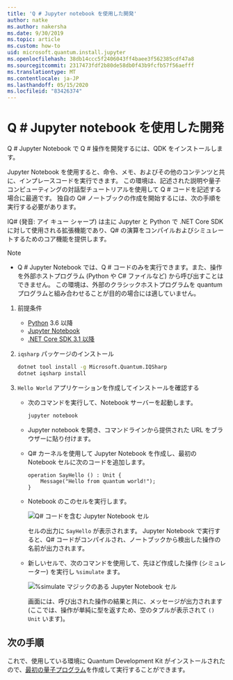 ```yaml
---
title: 'Q # Jupyter notebook を使用した開発'
author: natke
ms.author: nakersha
ms.date: 9/30/2019
ms.topic: article
ms.custom: how-to
uid: microsoft.quantum.install.jupyter
ms.openlocfilehash: 38db14ccc5f2406043ff4baee3f562385cdf47a8
ms.sourcegitcommit: 2317473fdf2b80de58db0f43b9fcfb57f56aefff
ms.translationtype: MT
ms.contentlocale: ja-JP
ms.lasthandoff: 05/15/2020
ms.locfileid: "83426374"
---
```

# <a name="develop-with-q-jupyter-notebooks"></a>Q # Jupyter notebook を使用した開発

Q # Jupyter Notebook で Q # 操作を開発するには、QDK をインストールします。

Jupyter Notebook を使用すると、命令、メモ、およびその他のコンテンツと共に、インプレースコードを実行できます。 この環境は、記述された説明や量子コンピューティングの対話型チュートリアルを使用して Q # コードを記述する場合に最適です。 独自の Q# ノートブックの作成を開始するには、次の手順を実行する必要があります。

IQ# (発音: アイ キュー シャープ) は主に Jupyter と Python で .NET Core SDK に対して使用される拡張機能であり、Q# の演算をコンパイルおよびシミュレートするためのコア機能を提供します。

> [!NOTE]
> * Q # Jupyter Notebook では、Q # コードのみを実行できます。また、操作を外部ホストプログラム (Python や C# ファイルなど) から呼び出すことはできません。 この環境は、外部のクラシックホストプログラムを quantum プログラムと組み合わせることが目的の場合には適していません。

1. 前提条件

    - [Python](https://www.python.org/downloads/) 3.6 以降
    - [Jupyter Notebook](https://jupyter.readthedocs.io/en/latest/install.html)
    - [.NET Core SDK 3.1 以降](https://www.microsoft.com/net/download)

1. `iqsharp` パッケージのインストール

    ```bash
    dotnet tool install -g Microsoft.Quantum.IQSharp
    dotnet iqsharp install
    ```

1. `Hello World` アプリケーションを作成してインストールを確認する

    - 次のコマンドを実行して、Notebook サーバーを起動します。

        ```bash
        jupyter notebook
        ```

    - Jupyter notebook を開き、コマンドラインから提供された URL をブラウザーに貼り付けます。

    - Q# カーネルを使用して Jupyter Notebook を作成し、最初の Notebook セルに次のコードを追加します。

        ```qsharp
        operation SayHello () : Unit {
            Message("Hello from quantum world!");
        }
        ```

    - Notebook のこのセルを実行します。

        ![Q# コードを含む Jupyter Notebook セル](~/media/install-guide-jupyter.png)

        セルの出力に `SayHello` が表示されます。 Jupyter Notebook で実行すると、Q# コードがコンパイルされ、ノートブックから検出した操作の名前が出力されます。


    - 新しいセルで、次のコマンドを使用して、先ほど作成した操作 (シミュレーター) を実行し `%simulate` ます。

        ![%simulate マジックのある Jupyter Notebook セル](~/media/install-guide-jupyter-simulate.png)

        画面には、呼び出された操作の結果と共に、メッセージが出力されます (ここでは、操作が単純に型を返すため、空のタプルが表示されて `()` `Unit` います)。

## <a name="next-steps"></a>次の手順

これで、使用している環境に Quantum Development Kit がインストールされたので、[最初の量子プログラム](xref:microsoft.quantum.quickstarts.qrng)を作成して実行することができます。
